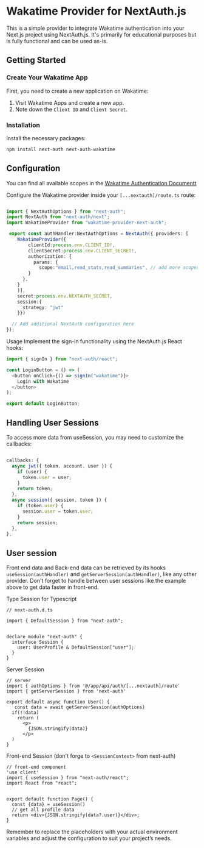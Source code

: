 # Wakatime Provider for NextAuth.js

This is a simple provider to integrate Wakatime authentication into your Next.js project using NextAuth.js. It's primarily for educational purposes but is fully functional and can be used as-is.

## Getting Started

### Create Your Wakatime App

First, you need to create a new application on Wakatime:

1. Visit Wakatime Apps and create a new app.
2. Note down the `Client ID` and `Client Secret`.

### Installation

Install the necessary packages:

```bash
npm install next-auth next-auth-wakatime
```
## Configuration

You can find all available scopes in the [Wakatime Authentication Documentt](https://wakatime.com/developers#authentication)

Configure the Wakatime provider inside your `[...nextauth]/route.ts` route:

```TypeScript

import { NextAuthOptions } from "next-auth";
import NextAuth from "next-auth/next";
import WakatimeProvider from "wakatime-provider-next-auth";

 export const authHandler:NextAuthOptions = NextAuth({ providers: [
    WakatimeProvider({
        clientId:process.env.CLIENT_ID!,
        clientSecret:process.env.CLIENT_SECRET!,
        authorization: {
          params: {
            scope:"email,read_stats,read_summaries", // add more scopes from 
        }
      },
    }
    )], 
    secret:process.env.NEXTAUTH_SECRET, 
    session:{
      strategy: "jwt"
    }})

  // Add additional NextAuth configuration here
});
```



Usage
Implement the sign-in functionality using the NextAuth.js React hooks:
```Typescript
import { signIn } from "next-auth/react";

const LoginButton = () => (
  <button onClick={() => signIn("wakatime")}>
    Login with Wakatime
  </button>
);

export default LoginButton;
```
## Handling User Sessions

To access more data from useSession, you may need to customize the callbacks:

```TypeScript

callbacks: {
  async jwt({ token, account, user }) {
    if (user) {
      token.user = user;
    }
    return token;
  },
  async session({ session, token }) {
    if (token.user) {
      session.user = token.user;
    }
    return session;
  },
},
```

## User session
Front end data and Back-end data can be retrieved by its hooks `useSession(authHandler)` and `getServerSession(authHandler)`, like any other provider.
Don't forget to handle between user sessions like the example above to get data faster in front-end.

Type Session for Typescript
```
// next-auth.d.ts

import { DefaultSession } from "next-auth";


declare module "next-auth" {
  interface Session {
    user: UserProfile & DefaultSession["user"];
  }
}
```

Server Session 
```
// server
import { authOptions } from '@/app/api/auth/[...nextauth]/route'
import { getServerSession } from 'next-auth'

export default async function User() {
   const data = await getServerSession(authOptions)
  if(!!data)
    return (
      <p>
        {JSON.stringify(data)}
      </p>
  )
}
```

Front-end Session (don't forge to `<SessionContext>` from next-auth)
```
// front-end component
'use client'
import { useSession } from "next-auth/react";
import React from "react";


export default function Page() {
  const {data} = useSession()
  // get all profile data
  return <div>{JSON.stringify(data?.user)}</div>;
}

```



Remember to replace the placeholders with your actual environment variables and adjust the configuration to suit your project’s needs.
